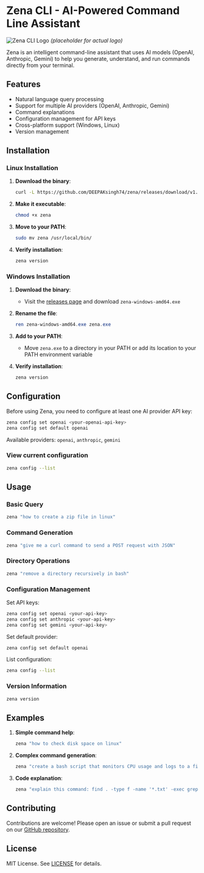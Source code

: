 # Zena CLI - AI-Powered Command Line Assistant

![Zena CLI Logo](https://github) *(placeholder for actual logo)*

Zena is an intelligent command-line assistant that uses AI models (OpenAI, Anthropic, Gemini) to help you generate, understand, and run commands directly from your terminal.

## Features

- Natural language query processing
- Support for multiple AI providers (OpenAI, Anthropic, Gemini)
- Command explanations
- Configuration management for API keys
- Cross-platform support (Windows, Linux)
- Version management

## Installation

### Linux Installation

1. **Download the binary**:
   ```bash
   curl -L https://github.com/DEEPAKsingh74/zena/releases/download/v1.0.0/zena-linux-amd64 -o zena
   ```

2. **Make it executable**:
   ```bash
   chmod +x zena
   ```

3. **Move to your PATH**:
   ```bash
   sudo mv zena /usr/local/bin/
   ```

4. **Verify installation**:
   ```bash
   zena version
   ```

### Windows Installation

1. **Download the binary**:
   - Visit the [releases page](https://github.com/DEEPAKsingh74/zena/releases) and download `zena-windows-amd64.exe`

2. **Rename the file**:
   ```powershell
   ren zena-windows-amd64.exe zena.exe
   ```

3. **Add to your PATH**:
   - Move `zena.exe` to a directory in your PATH or add its location to your PATH environment variable

4. **Verify installation**:
   ```powershell
   zena version
   ```

## Configuration

Before using Zena, you need to configure at least one AI provider API key:

```bash
zena config set openai <your-openai-api-key>
zena config set default openai
```

Available providers: `openai`, `anthropic`, `gemini`

### View current configuration

```bash
zena config --list
```

## Usage

### Basic Query

```bash
zena "how to create a zip file in linux"
```

### Command Generation

```bash
zena "give me a curl command to send a POST request with JSON"
```

### Directory Operations

```bash
zena "remove a directory recursively in bash"
```

### Configuration Management

Set API keys:
```bash
zena config set openai <your-api-key>
zena config set anthropic <your-api-key>
zena config set gemini <your-api-key>
```

Set default provider:
```bash
zena config set default openai
```

List configuration:
```bash
zena config --list
```

### Version Information

```bash
zena version
```

## Examples

1. **Simple command help**:
   ```bash
   zena "how to check disk space on linux"
   ```

2. **Complex command generation**:
   ```bash
   zena "create a bash script that monitors CPU usage and logs to a file when it exceeds 90%"
   ```

3. **Code explanation**:
   ```bash
   zena "explain this command: find . -type f -name '*.txt' -exec grep -l 'hello' {} \;"
   ```


## Contributing

Contributions are welcome! Please open an issue or submit a pull request on our [GitHub repository](https://github.com/DEEPAKsingh74/zena).

## License

MIT License. See [LICENSE](https://github.com/DEEPAKsingh74/zena/LICENSE) for details.
